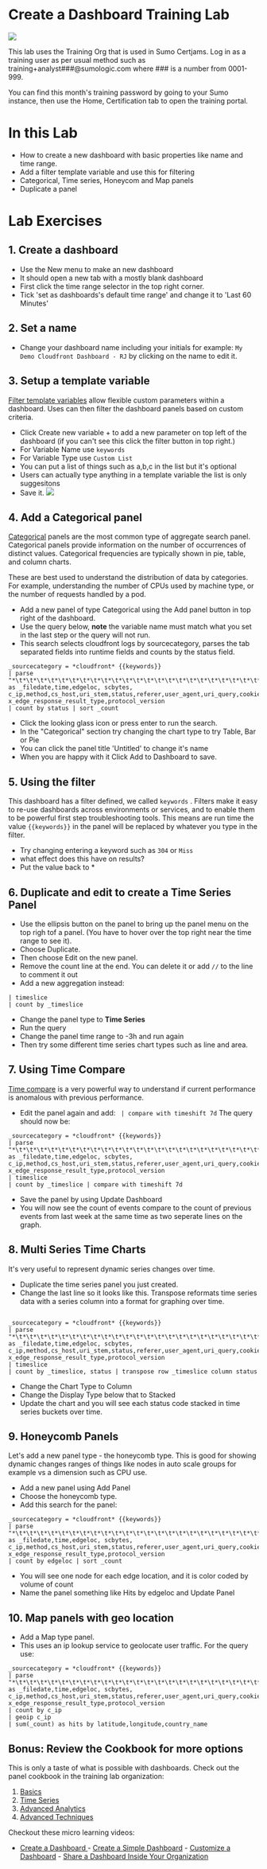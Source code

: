 # Create a Dashboard Training Lab

![](Dashboard.png)

This lab uses the Training Org that is used in Sumo Certjams.
Log in as a training user as per usual method such as training+analyst###@sumologic.com where ### is a number from 0001-999.

You can find this month's training password by going to your Sumo instance, then use the Home, Certification tab to open the training portal.



# In this Lab
- How to create a new dashboard with basic properties like name and time range.
- Add a filter template variable and use this for filtering
- Categorical, Time series, Honeycom and Map panels
- Duplicate a panel

# Lab Exercises
## 1. Create a dashboard
- Use the New menu to make an new dashboard
- It should open a new tab with a mostly blank dashboard
- First click the time range selector in the top right corner.
- Tick 'set as dashboards's default time range' and change it to 'Last 60 Minutes'

## 2. Set a name
- Change your dashboard name including your initials for example: ```My Demo Cloudfront Dashboard - RJ``` by clicking on the name to edit it.
  
## 3. Setup a template variable 
[Filter template variables](https://help.sumologic.com/docs/dashboards-new/filter-template-variables/) allow flexible custom parameters within a dashboard. Uses can then filter the dashboard panels based on custom criteria.
- Click Create new variable + to add a new parameter on top left of the dashboard (if you can't see this click the filter button in top right.)
- For Variable Name use  ```keywords```
- For Variable Type use ```Custom List```
- You can put a list of things such as a,b,c in the list but it's optional
- Users can actually type anything in a template variable the list is only suggesitons
- Save it.
  ![](adding_template_var.png)

## 4. Add a Categorical panel
[Categorical](https://help.sumologic.com/docs/dashboards-new/panels/#categorical-panel) panels are the most common type of aggregate search panel. Categorical panels provide information on the number of occurrences of distinct values. Categorical frequencies are typically shown in pie, table, and column charts.

These are best used to understand the distribution of data by categories. For example, understanding the number of CPUs used by machine type, or the number of requests handled by a pod.

- Add a new panel of type Categorical using the Add panel button in top right of the dashboard. 
- Use the query below, 
**note** the variable name must match what you set in the last step or the query will not run.
- This search selects cloudfront logs by sourcecategory, parses the tab separated fields into runtime fields and counts by the status field.
  
```
_sourcecategory = *cloudfront* {{keywords}} 
| parse "*\t*\t*\t*\t*\t*\t*\t*\t*\t*\t*\t*\t*\t*\t*\t*\t*\t*\t*\t*\t*\t*\t*\t*" as _filedate,time,edgeloc, scbytes, c_ip,method,cs_host,uri_stem,status,referer,user_agent,uri_query,cookie,edgeresult,edge_request,domain,protocol,bytes,time_taken,forwarded_for,ssl_protocol,ssl_cipher, x_edge_response_result_type,protocol_version 
| count by status | sort _count
``` 

- Click the looking glass icon or press enter to run the search.
- In the "Categorical" section try changing the chart type to try Table, Bar or Pie
- You can click the panel title 'Untitled' to change it's name
- When you are happy with it Click Add to Dashboard to save.

## 5. Using the filter
This dashboard  has a filter defined, we called ```keywords``` . Filters make it easy to re-use dashboards across environments or services, and to enable them to be powerful first step troubleshooting tools. This means are run time the value ```{{keywords}}``` in the panel will be replaced by whatever you type in the filter.
- Try changing entering a keyword such as ```304``` or ```Miss```  
- what effect does this have on results?
- Put the value back to *

## 6. Duplicate and edit to create a Time Series Panel
- Use the ellipsis button on the panel to bring up the panel menu on the top righ tof a panel. (You have to hover over the top right near the time range to see it).
- Choose Duplicate. 
- Then choose Edit on the new panel. 
- Remove the count line at the end. You can delete it or add ```//``` to the line to comment it out
- Add a new aggregation instead:
```
| timeslice
| count by _timeslice
```
- Change the panel type to **Time Series** 
- Run the query 
- Change the panel time range to -3h and run again
- Then try some different time series chart types such as line and area.

## 7. Using Time Compare
[Time compare](https://help.sumologic.com/docs/search/time-compare/) is a very powerful way to understand if current performance is anomalous with previous performance.
- Edit the panel again and add: ``` | compare with timeshift 7d```
  The query should now be:
```
_sourcecategory = *cloudfront* {{keywords}} 
| parse "*\t*\t*\t*\t*\t*\t*\t*\t*\t*\t*\t*\t*\t*\t*\t*\t*\t*\t*\t*\t*\t*\t*\t*" as _filedate,time,edgeloc, scbytes, c_ip,method,cs_host,uri_stem,status,referer,user_agent,uri_query,cookie,edgeresult,edge_request,domain,protocol,bytes,time_taken,forwarded_for,ssl_protocol,ssl_cipher, x_edge_response_result_type,protocol_version 
| timeslice
| count by _timeslice | compare with timeshift 7d
```

- Save the panel by using Update Dashboard
- You will now see the count of events compare to the count of previous events from last week at the same time as two seperate lines on the graph.

## 8. Multi Series Time Charts
It's very useful to represent dynamic series changes over time.
- Duplicate the time series panel you just created.
- Change the last line so it looks like this. Transpose reformats time series data with a series column into a format for graphing over time. 
```

_sourcecategory = *cloudfront* {{keywords}} 
| parse "*\t*\t*\t*\t*\t*\t*\t*\t*\t*\t*\t*\t*\t*\t*\t*\t*\t*\t*\t*\t*\t*\t*\t*" as _filedate,time,edgeloc, scbytes, c_ip,method,cs_host,uri_stem,status,referer,user_agent,uri_query,cookie,edgeresult,edge_request,domain,protocol,bytes,time_taken,forwarded_for,ssl_protocol,ssl_cipher, x_edge_response_result_type,protocol_version 
| timeslice
| count by _timeslice, status | transpose row _timeslice column status
```

- Change the Chart Type to Column
- Change the Display Type below that to Stacked
- Update the chart and you will see each status code stacked in time series buckets over time.

## 9. Honeycomb Panels
Let's add a new panel type - the honeycomb type. This is good for showing dynamic changes ranges of things like nodes in auto scale groups for example vs a dimension such as CPU use.
- Add a new panel using Add Panel 
- Choose the honeycomb type. 
- Add this search for the panel:
```
_sourcecategory = *cloudfront* {{keywords}}
| parse "*\t*\t*\t*\t*\t*\t*\t*\t*\t*\t*\t*\t*\t*\t*\t*\t*\t*\t*\t*\t*\t*\t*\t*" as _filedate,time,edgeloc, scbytes, c_ip,method,cs_host,uri_stem,status,referer,user_agent,uri_query,cookie,edgeresult,edge_request,domain,protocol,bytes,time_taken,forwarded_for,ssl_protocol,ssl_cipher, x_edge_response_result_type,protocol_version 
| count by edgeloc | sort _count 
 ```
 - You will see one node for each edge location, and it is color coded by volume of count
 - Name the panel something like Hits by edgeloc and Update Panel

## 10. Map panels with geo location
- Add a Map type panel. 
- This uses an ip lookup service to geolocate user traffic. For the query use:
```
_sourcecategory = *cloudfront* {{keywords}}
| parse "*\t*\t*\t*\t*\t*\t*\t*\t*\t*\t*\t*\t*\t*\t*\t*\t*\t*\t*\t*\t*\t*\t*\t*" as _filedate,time,edgeloc, scbytes, c_ip,method,cs_host,uri_stem,status,referer,user_agent,uri_query,cookie,edgeresult,edge_request,domain,protocol,bytes,time_taken,forwarded_for,ssl_protocol,ssl_cipher, x_edge_response_result_type,protocol_version 
| count by c_ip
| geoip c_ip
| sum(_count) as hits by latitude,longitude,country_name
```

## Bonus: Review the Cookbook for more options
This is only a taste of what is possible with dashboards. Check out the panel cookbook in the training lab organization: 
1. [Basics](https://service.sumologic.com/ui/#/dashboardv2/zAmNYflsUBLmbHKDjheFMPN8TJNMRleMfWy0IaG6aeW1IMWEMa5jg1QEqAyS)
2. [Time Series](https://service.sumologic.com/ui/#/dashboardv2/XVwCzaTFlgVBpBwO19Q0YPe7YpG70nOfjQsSZPK1j8PqWivmlVCbbjnc9tot)
3. [Advanced Analytics](https://service.sumologic.com/ui/#/dashboardv2/Y8bfaK7xavywMlJIOyYBUNBRCCzT2GDTIMmBfnGdlfQlhpL9n48i0QYsG8Dc)
4. [Advanced Techniques](https://service.sumologic.com/ui/#/dashboardv2/pXMmZqEdFKOBskiEJoE5jM0yVxDkhHNMswMF2OSTALCWbF9ZRl16OPAEybFx)

Checkout these micro learning videos:
- [Create a Dashboard ](https://www.youtube.com/watch?v=eiP5yUzGO0s) - [Create a Simple Dashboard](https://www.youtube.com/watch?v=A-O_E-NbxN8) - [Customize a Dashboard](https://www.youtube.com/watch?v=oTCRykqtL2M)  - [Share a Dashboard Inside Your Organization](https://www.youtube.com/watch?v=nQOAYaMad4Q)

